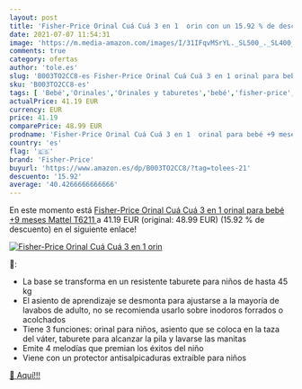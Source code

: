 ```yaml
---
layout: post
title: 'Fisher-Price Orinal Cuá Cuá 3 en 1  orin con un 15.92 % de descuento'
date: 2021-07-07 11:54:31
image: 'https://m.media-amazon.com/images/I/31IFqvMSrYL._SL500_._SL400_.jpg'
comments: true
category: ofertas
author: 'tole.es'
slug: 'B003TO2CC8-es Fisher-Price Orinal Cuá Cuá 3 en 1 orinal para bebé +9...'
sku: 'B003TO2CC8-es'
tags: [ 'Bebé','Orinales','Orinales y taburetes','bebé','fisher-price', ]
actualPrice: 41.19 EUR
currency: EUR
price: 41.19
comparePrice: 48.99 EUR
prodname: 'Fisher-Price Orinal Cuá Cuá 3 en 1  orinal para bebé +9 meses  Mattel T6211 '
country: 'es'
flag: '🇪🇸'
brand: 'Fisher-Price'
buyurl: 'https://www.amazon.es/dp/B003TO2CC8/?tag=tolees-21'
descuento: '15.92'
average: '40.4266666666666'
---
```


En este momento está [Fisher-Price Orinal Cuá Cuá 3 en 1  orinal para bebé +9 meses  Mattel T6211 ](https://www.amazon.es/dp/B003TO2CC8/?tag=tolees-21) a 41.19 EUR (original: 48.99 EUR) (15.92 %  de descuento) en el siguiente enlace!

[![Fisher-Price Orinal Cuá Cuá 3 en 1  orin](https://m.media-amazon.com/images/I/31IFqvMSrYL._SL500_._SL400_.jpg)](https://www.amazon.es/dp/B003TO2CC8/?tag=tolees-21)

🔎:

- La base se transforma en un resistente taburete para niños de hasta 45 kg
- El asiento de aprendizaje se desmonta para ajustarse a la mayoría de lavabos de adulto, no se recomienda usarlo sobre inodoros forrados o acolchados
- Tiene 3 funciones: orinal para niños, asiento que se coloca en la taza del váter, taburete para alcanzar la pila y lavarse las manitas
- Emite 4 melodías que premian los éxitos del niño
- Viene con un protector antisalpicaduras extraíble para niños

[🛒 Aquí!!!](https://www.amazon.es/dp/B003TO2CC8/?tag=tolees-21)
